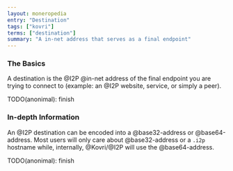 ```yaml
---
layout: moneropedia
entry: "Destination"
tags: ["kovri"]
terms: ["destination"]
summary: "A in-net address that serves as a final endpoint"
---
```


### The Basics

A destination is the @I2P @in-net address of the final endpoint you are trying to connect to (example: an @I2P website, service, or simply a peer).

TODO(anonimal): finish

### In-depth Information

An @I2P destination can be encoded into a @base32-address or @base64-address. Most users will only care about @base32-address or a `.i2p` hostname while, internally, @Kovri/@I2P will use the @base64-address.

TODO(anonimal): finish
